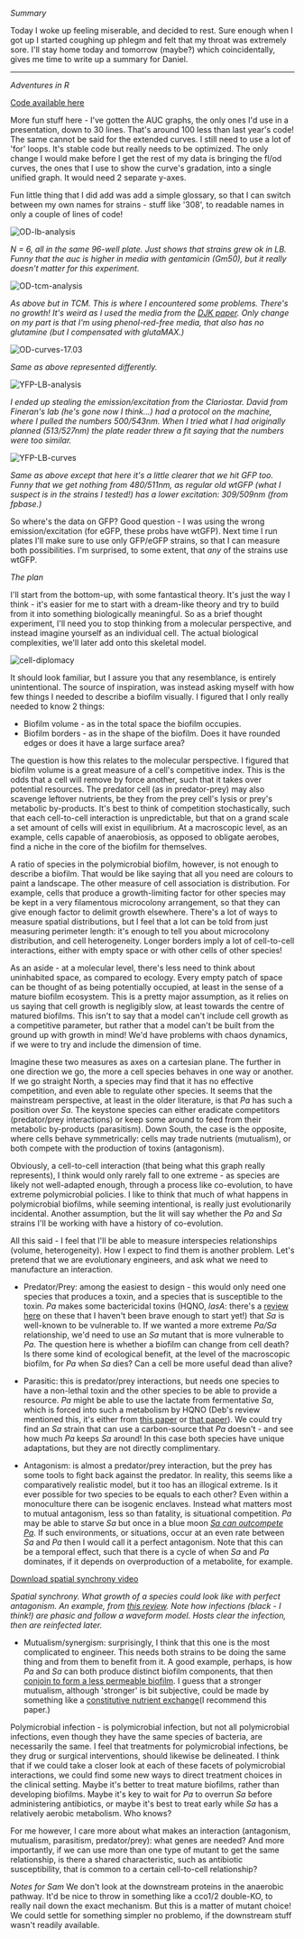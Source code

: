 *Summary*

Today I woke up feeling miserable, and decided to rest. Sure enough when I got up I started coughing up phlegm and felt that my throat was extremely sore. I'll stay home today and tomorrow (maybe?) which coincidentally, gives me time to write up a summary for Daniel.

---

*Adventures in R*

[Code available here](https://github.com/marklemzin/marks-masters/blob/main/r-code/18.3%20growth-curve%20fluorescence.R)

More fun stuff here - I've gotten the AUC graphs, the only ones I'd use in a presentation, down to 30 lines. That's around 100 less than last year's code! The same cannot be said for the extended curves. I still need to use a lot of 'for' loops. It's stable code but really needs to be optimized.
The only change I would make before I get the rest of my data is bringing the fl/od curves, the ones that I use to show the curve's gradation, into a single unified graph. It would need 2 separate y-axes.

Fun little thing that I did add was add a simple glossary, so that I can switch between my own names for strains - stuff like '308', to readable names in only a couple of lines of code!

![OD-lb-analysis](https://github.com/marklemzin/marks-masters/raw/main/graphs/19.3%20OD-LB-analysis-17.03.png)

*N = 6, all in the same 96-well plate. Just shows that strains grew ok in LB. Funny that the auc is higher in media with gentamicin (Gm50), but it really doesn't matter for this experiment.*

![OD-tcm-analysis](https://github.com/marklemzin/marks-masters/raw/main/graphs/19.03%20OD-TCM-analysis-17.03.png)

*As above but in TCM. This is where I encountered some problems. There's no growth! It's weird as I used the media from the [DJK paper](https://www.nature.com/articles/s41522-024-00637-y#Sec12). Only change on my part is that I'm using phenol-red-free media, that also has no glutamine (but I compensated with glutaMAX.)*

![OD-curves-17.03](https://github.com/marklemzin/marks-masters/raw/main/graphs/19.03%20OD-curves-17.03.png)

*Same as above represented differently.*

![YFP-LB-analysis](https://github.com/marklemzin/marks-masters/raw/main/graphs/19.03%20YFP-LB-analysis-17.03.png)

*I ended up stealing the emission/excitation from the Clariostar. David from Fineran's lab (he's gone now I think...) had a protocol on the machine, where I pulled the numbers 500/543nm. When I tried what I had originally planned (513/527nm) the plate reader threw a fit saying that the numbers were too similar.*

![YFP-LB-curves](https://github.com/marklemzin/marks-masters/raw/main/graphs/19.03%20YFP-LB-curve-17.03.png)

*Same as above except that here it's a little clearer that we hit GFP too. Funny that we get nothing from 480/511nm, as regular old wtGFP (what I suspect is in the strains I tested!) has a lower excitation: 309/509nm (from fpbase.)*

So where's the data on GFP? Good question - I was using the wrong emission/excitation (for eGFP, these probs have wtGFP). Next time I run plates I'll make sure to use only GFP/eGFP strains, so that I can measure both possibilities. I'm surprised, to some extent, that *any* of the strains use wtGFP.

*The plan*

I'll start from the bottom-up, with some fantastical theory. It's just the way I think - it's easier for me to start with a dream-like theory and try to build from it into something biologically meaningful. So as a brief thought experiment, I'll need you to stop thinking from a molecular perspective, and instead imagine yourself as an individual cell. The actual biological complexities, we'll later add onto this skeletal model.

![cell-diplomacy](https://github.com/marklemzin/marks-masters/raw/main/home-made-diagrams/17.3%20cell-diplomacy.png)

It should look familiar, but I assure you that any resemblance, is entirely unintentional. The source of inspiration, was instead asking myself with how few things I needed to describe a biofilm visually. I figured that I only really needed to know 2 things:

- Biofilm volume - as in the total space the biofilm occupies.
- Biofilm borders - as in the shape of the biofilm. Does it have rounded edges or does it have a large surface area?

The question is how this relates to the molecular perspective. I figured that biofilm volume is a great measure of a cell's competitive index. This is the odds that a cell will remove by force another, such that it takes over potential resources. The predator cell (as in predator-prey) may also scavenge leftover nutrients, be they from the prey cell's lysis or prey's metabolic by-products. It's best to think of competition stochastically, such that each cell-to-cell interaction is unpredictable, but that on a grand scale a set amount of cells will exist in equilibrium. At a macroscopic level, as an example, cells capable of anaerobiosis, as opposed to obligate aerobes, find a niche in the core of the biofilm for themselves.

A ratio of species in the polymicrobial biofilm, however, is not enough to describe a biofilm. That would be like saying that all you need are colours to paint a landscape. The other measure of cell association is distribution. For example, cells that produce a growth-limiting factor for other species may be kept in a very filamentous microcolony arrangement, so that they can give enough factor to delimit growth elsewhere. There's a lot of ways to measure spatial distributions, but I feel that a lot can be told from just measuring perimeter length: it's enough to tell you about microcolony distribution, and cell heterogeneity. Longer borders imply a lot of cell-to-cell interactions, either with empty space or with other cells of other species!

As an aside - at a molecular level, there's less need to think about uninhabited space, as compared to ecology. Every empty patch of space can be thought of as being potentially occupied, at least in the sense of a mature biofilm ecosystem. This is a pretty major assumption, as it relies on us saying that cell growth is negligibly slow, at least towards the centre of matured biofilms. This isn't to say that a model can't include cell growth as a competitive parameter, but rather that a model can't be built from the ground up with growth in mind! We'd have problems with chaos dynamics, if we were to try and include the dimension of time.

Imagine these two measures as axes on a cartesian plane. The further in one direction we go, the more a cell species behaves in one way or another. If we go straight North, a species may find that it has no effective competition, and even able to regulate other species. It seems that the mainstream perspective, at least in the older literature, is that *Pa* has such a position over *Sa*. The keystone species can either eradicate competitors (predator/prey interactions) or keep some around to feed from their metabolic by-products (parasitism). Down South, the case is the opposite, where cells behave symmetrically: cells may trade nutrients (mutualism), or both compete with the production of toxins (antagonism).

Obviously, a cell-to-cell interaction (that being what this graph really represents), I think would only rarely fall to one extreme - as species are likely not well-adapted enough, through a process like co-evolution, to have extreme polymicrobial policies. I like to think that much of what happens in polymicrobial biofilms, while seeming intentional, is really just evolutionarily incidental. Another assumption, but the lit will say whether the *Pa* and *Sa* strains I'll be working with have a history of co-evolution.

All this said - I feel that I'll be able to measure interspecies relationships (volume, heterogeneity). How I expect to find them is another problem. Let's pretend that we are evolutionary engineers, and ask what we need to manufacture an interaction.

- Predator/Prey: among the easiest to design - this would only need one species that produces a toxin, and a species that is susceptible to the toxin. *Pa* makes some bactericidal toxins (HQNO, *lasA*: there's a [review here](https://link.springer.com/chapter/10.1007/978-3-031-08491-1_15#Sec5) on these that I haven't been brave enough to start yet!) that *Sa* is well-known to be vulnerable to. If we wanted a more extreme *Pa/Sa* relationship, we'd need to use an *Sa* mutant that is more vulnerable to *Pa*. The question here is whether a biofilm can change from cell death? Is there some kind of ecological benefit, at the level of the macroscopic biofilm, for *Pa* when *Sa* dies? Can a cell be more useful dead than alive?

- Parasitic: this is predator/prey interactions, but needs one species to have a non-lethal toxin and the other species to be able to provide a resource. *Pa* might be able to use the lactate from fermentative *Sa*, which is forced into such a metabolism by HQNO (Deb's review mentioned this, it's either from [this paper](https://pubmed.ncbi.nlm.nih.gov/30630428/) or [that paper](https://pubmed.ncbi.nlm.nih.gov/25917910/)). We could try find an *Sa* strain that can use a carbon-source that *Pa* doesn't - and see how much *Pa* keeps *Sa* around! In this case both species have unique adaptations, but they are not directly complimentary.

- Antagonism: is almost a predator/prey interaction, but the prey has some tools to fight back against the predator. In reality, this seems like a comparatively realistic model, but it too has an illogical extreme. Is it ever possible for two species to be equals to each other? Even within a monoculture there can be isogenic enclaves. Instead what matters most to mutual antagonism, less so than fatality, is situational competition. *Pa* may be able to starve *Sa* but once in a blue moon [*Sa can outcompete Pa*](https://pmc.ncbi.nlm.nih.gov/articles/PMC8426923/). If such environments, or situations, occur at an even rate between *Sa* and *Pa* then I would call it a perfect antagonism. Note that this can be a temporal effect, such that there is a cycle of when *Sa* and *Pa* dominates, if it depends on overproduction of a metabolite, for example.

[Download spatial synchrony video](https://github.com/marklemzin/marks-masters/blob/main/pictures/20.3%20spatial-synchrony.avi)

*Spatial synchrony. What growth of a species could look like with perfect antagonism. An example, from [this review](https://www.annualreviews.org/content/journals/10.1146/annurev.ecolsys.34.011802.132516#supplementary_data). Note how infections (black - I think!) are phasic and follow a waveform model. Hosts clear the infection, then are reinfected later.*

- Mutualism/synergism: surprisingly, I think that this one is the most complicated to engineer. This needs both strains to be doing the same thing and from them to benefit from it. A good example, perhaps, is how *Pa* and *Sa* can both produce distinct biofilm components, that then [conjoin to form a less permeable biofilm](https://pmc.ncbi.nlm.nih.gov/articles/PMC4249327/#:~:text=We%20observed%20that%20the%20ability,together%20in%20the%20wound%20model.). I guess that a stronger mutualism, although 'stronger' is bit subjective, could be made by something like a [constitutive nutrient exchange](https://pmc.ncbi.nlm.nih.gov/articles/PMC8319339/)(I recommend this paper.)

Polymicrobial infection - is polymicrobial infection, but not all polymicrobial infections, even though they have the same species of bacteria, are necessarily the same. I feel that treatments for polymicrobial infections, be they drug or surgical interventions, should likewise be delineated. I think that if we could take a closer look at each of these facets of polymicrobial interactions, we could find some new ways to direct treatment choices in the clinical setting. Maybe it's better to treat mature biofilms, rather than developing biofilms. Maybe it's key to wait for *Pa* to overrun *Sa* before administering antibiotics, or maybe it's best to treat early while *Sa* has a relatively aerobic metabolism. Who knows?

For me however, I care more about what makes an interaction (antagonism, mutualism, parasitism, predator/prey): what genes are needed? And more importantly, if we can use more than one type of mutant to get the same relationship, is there a shared characteristic, such as antibiotic susceptibility, that is common to a certain cell-to-cell relationship?

*Notes for Sam*
We don't look at the downstream proteins in the anaerobic pathway. It'd be nice to throw in something like a cco1/2 double-KO, to really nail down the exact mechanism. But this is a matter of mutant choice! We could settle for something simpler no problemo, if the downstream stuff wasn't readily available.
